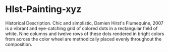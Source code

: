 # HIst-Painting-xyz
Historical Description. Chic and simplistic, Damien Hirst's Flumequine, 2007 is a vibrant and eye-catching grid of colored dots in a rectangular field of white. Nine columns and twelve rows of these dots rendered in bright colors from across the color wheel are methodically placed evenly throughout the composition.
